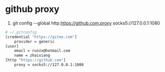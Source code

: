 # github proxy
1. git config --global http.https://github.com.proxy socks5://127.0.0.1:1080

```sh
# ~/.gitconfig
[credential "https://gitee.com"]
	provider = generic
[user]
	email = runzx@hotmail.com
	name = zhaixiang
[http "https://github.com"]
	proxy = socks5://127.0.0.1:1080

```